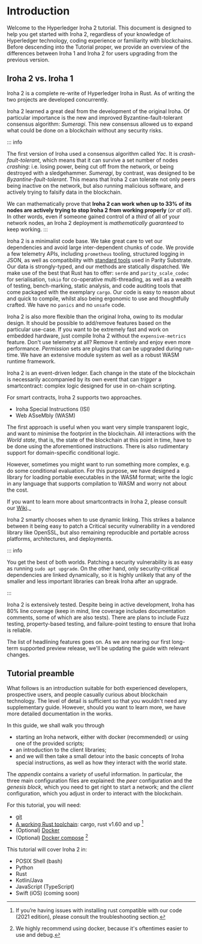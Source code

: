 # Introduction

Welcome to the Hyperledger Iroha 2 tutorial. This document is designed to help you get started with Iroha 2, regardless of your knowledge of Hyperledger technology, coding experience or familiarity with blockchains. Before descending into the Tutorial proper, we provide an overview of the differences between Iroha 1 and Iroha 2 for users upgrading from the previous version.

## Iroha 2 vs. Iroha 1

Iroha 2 is a complete re-write of Hyperledger Iroha in Rust. As of writing the two projects are developed concurrently.

Iroha 2 learned a great deal from the development of the original Iroha. Of particular importance is the new and improved Byzantine-fault-tolerant consensus algorithm: _Sumeragi_. This new consensus allowed us to expand what could be done on a blockchain without any security risks.

::: info

The first version of Iroha used a consensus algorithm called _Yac_. It is _crash-fault-tolerant_, which means that it can survive a set number of nodes _crashing_: i.e. losing power, being cut off from the network, or being destroyed with a sledgehammer. _Sumeragi_, by contrast, was designed to be _Byzantine-fault-tolerant_. This means that Iroha 2 can tolerate not only peers being inactive on the network, but also running malicious software, and actively trying to falsify data in the blockchain.

We can mathematically prove that **Iroha 2 can work when up to 33% of its nodes are actively trying to stop Iroha 2 from working properly** (_or at all_). In other words, even if someone gained control of a _third_ of all of your network nodes, an Iroha 2 deployment is _mathematically guaranteed_ to keep working.
:::

Iroha 2 is a minimalist code base. We take great care to vet our dependencies and avoid large inter-dependent chunks of code. We provide a few telemetry APIs, including `prometheus` tooling, structured logging in JSON, as well as compatibility with [standard tools](https://wiki.sora.org/sora-faq) used in Parity Substrate. Our data is strongly-typed, and our methods are statically dispatched. We make use of the best that Rust has to offer: `serde` and `parity_scale_codec` for serialisation, `tokio` for co-operative multi-threading, as well as a wealth of testing, bench-marking, static analysis, and code auditing tools that come packaged with the exemplary `cargo`. Our code is easy to reason about and quick to compile, whilst also being ergonomic to use and thoughtfully crafted. We have no `panics` and no `unsafe` code.

Iroha 2 is also more flexible than the original Iroha, owing to its modular design. It should be possible to add/remove features based on the particular use-case.  If you want to be extremely fast and work on embedded hardware, just compile Iroha 2 without the `expensive-metrics` feature. Don't use telemetry at all? Remove it entirely and enjoy even more performance. _Permission_ sets are plugins that can be upgraded during run-time. We have an extensive module system as well as a robust WASM runtime framework.

Iroha 2 is an event-driven ledger. Each change in the state of the blockchain is necessarily accompanied by its own event that can _trigger_ a smartcontract: complex logic designed for use in on-chain scripting.

For smart contracts, Iroha 2 supports two approaches.
- Iroha Special Instructions (ISI)
- Web ASseMbly (WASM)

The first approach is useful when you want very simple transparent logic, and want to minimise the footprint in the blockchain. All interactions with the _World state_, that is, the state of the blockchain at this point in time, have to be done using the aforementioned instructions. There is also rudimentary support for domain-specific conditional logic.

However, sometimes you might want to run something more complex, e.g. do some conditional evaluation. For this purpose, we have designed a library for loading portable executables in the WASM format; write the logic in any language that supports compilation to WASM and worry not about the cost.

If you want to learn more about smartcontracts in Iroha 2, please consult our [Wiki](https://wiki.hyperledger.org/display/iroha/Scripting+Languages+and+Runtimes+for+Iroha2+Smart+Contracts)._


<!-- Long-term deployment of Iroha 2 networks was something that we considered very early in its development. There are **Iroha Special instructions**, that enact upgrades of the network into a consistent state. Iroha nodes can operate if other nodes in the network run different versions of the Iroha 2 binary. -->

Iroha 2 smartly chooses when to use dynamic linking. This strikes a balance between it being easy to patch a Critical security vulnerability in a vendored library like OpenSSL, but also remaining reproducible and portable across platforms, architectures, and deployments.

::: info

You get the best of both worlds. Patching a security vulnerability is as easy as running `sudo apt upgrade`. On the other hand, only security-critical dependencies are linked dynamically, so it is highly unlikely that any of the smaller and less important libraries can break Iroha after an upgrade.

:::

Iroha 2 is extensively tested. Despite being in active development, Iroha has 80% line coverage (keep in mind, line coverage includes documentation comments, some of which are also tests). There are plans to include Fuzz testing, property-based testing, and failure-point testing to ensure that Iroha is reliable.

The list of headlining features goes on. As we are nearing our first long-term supported preview release, we'll be updating the guide with relevant changes.


## Tutorial preamble

What follows is an introduction suitable for both experienced developers, prospective users, and people casually curious about blockchain technology. The level of detail is sufficient so that you wouldn't need any supplementary guide. However, should you want to learn more, we have more detailed documentation in the works.

In this guide, we shall walk you through
- starting an Iroha network, either with docker (recommended) or using one of the provided scripts;
- an introduction to the client libraries;
- and we will then take a small detour into the basic concepts of Iroha special instructions, as well as how they interact with the world state.


The _appendix_  contains a variety of useful information. In particular, the three main configuration files are explained: the _peer_ configuration and the _genesis block_, which you need to get right to start a network; and the _client_ configuration, which you adjust in order to interact with the blockchain.

For this tutorial, you will need:

- [git](https://githowto.com/)
- [A working Rust toolchain](https://www.rust-lang.org/learn/get-started): cargo, rust v1.60 and up [^1]
- (Optional) [Docker](https://docs.docker.com/get-docker/)
- (Optional) [Docker compose](https://docs.docker.com/compose/) [^2]

[^1]: If you’re having issues with installing rust compatible with our code (2021 edition), please consult the troubleshooting section.
[^2]: We highly recommend using docker, because it's oftentimes easier to use and debug.

This tutorial will cover Iroha 2 in:

- POSIX Shell (bash)
- Python
- Rust
- Kotlin/Java
- JavaScript (TypeScript)
- Swift (iOS) (coming soon)
